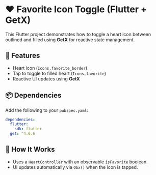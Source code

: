 # ❤️ Favorite Icon Toggle (Flutter + GetX)

This Flutter project demonstrates how to toggle a heart icon between outlined and filled using **GetX** for reactive state management.

## 🚀 Features

- Heart icon (`Icons.favorite_border`)
- Tap to toggle to filled heart (`Icons.favorite`)
- Reactive UI updates using **GetX**

## 📦 Dependencies

Add the following to your `pubspec.yaml`:

```yaml
dependencies:
  flutter:
    sdk: flutter
  get: ^4.6.6
````

## 🧠 How It Works

* Uses a `HeartController` with an observable `isFavorite` boolean.
* UI updates automatically via `Obx()` when the icon is tapped.

